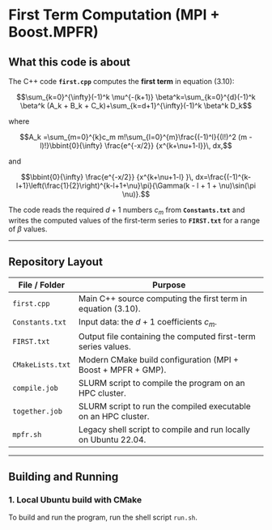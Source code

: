 # First Term Computation (MPI + Boost.MPFR)

## What this code is about

$$\newcommand{\bbint}[2]{\;\backslash\!\!\!\!\backslash\!\!\!\!\!\int_{#1}^{#2}}$$ 

The C++ code **`first.cpp`** computes the **first term** in equation (3.10):

$$\sum_{k=0}^{\infty}(-1)^k \mu^{-(k+1)} \beta^k=\sum_{k=0}^{d}(-1)^k \beta^k (A_k + B_k + C_k)+\sum_{k=d+1}^{\infty}(-1)^k \beta^k D_k$$

where

$$A_k =\sum_{m=0}^{k}c_m m!\sum_{l=0}^{m}\frac{(-1)^l}{(l!)^2 (m - l)!}\bbint{0}{\infty} \frac{e^{-x/2}} {x^{k+\nu+1-l}}\, dx,$$

and

$$\bbint{0}{\infty} \frac{e^{-x/2}} {x^{k+\nu+1-l} }\, dx=\frac{(-1)^{k-l+1}\left(\frac{1}{2}\right)^{k-l+1+\nu}\pi}{\Gamma(k - l + 1 + \nu)\sin(\pi \nu)}.$$

The code reads the required $d + 1$ numbers $c_m$ from **`Constants.txt`** and writes the computed values of the first-term series to **`FIRST.txt`** for a range of $\beta$ values.

---

## Repository Layout

| File / Folder     | Purpose                                                                 |
|-------------------|-------------------------------------------------------------------------|
| `first.cpp`       | Main C++ source computing the first term in equation (3.10).            |
| `Constants.txt`   | Input data: the $d + 1$ coefficients $c_m$.                              |
| `FIRST.txt`       | Output file containing the computed first-term series values.           |
| `CMakeLists.txt`  | Modern CMake build configuration (MPI + Boost + MPFR + GMP).            |
| `compile.job`     | SLURM script to compile the program on an HPC cluster.                  |
| `together.job`    | SLURM script to run the compiled executable on an HPC cluster.          |
| `mpfr.sh`         | Legacy shell script to compile and run locally on Ubuntu 22.04.         |

---

## Building and Running

### 1. Local Ubuntu build with CMake

To build and run the program, run the shell script `run.sh`. 
